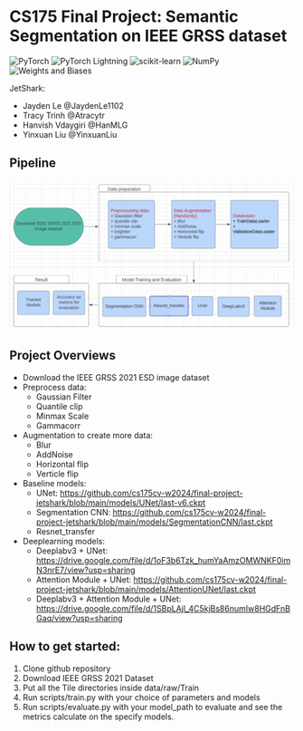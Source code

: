 # CS175 Final Project: Semantic Segmentation on IEEE GRSS dataset
![PyTorch](https://img.shields.io/badge/PyTorch-%23EE4C2C.svg?style=for-the-badge&logo=PyTorch&logoColor=white)
![PyTorch Lightning](https://img.shields.io/badge/pytorch-lightning-blue.svg?logo=PyTorch%20Lightning)
![scikit-learn](https://img.shields.io/badge/scikit--learn-%23F7931E.svg?style=for-the-badge&logo=scikit-learn&logoColor=white)
![NumPy](https://img.shields.io/badge/numpy-%23013243.svg?style=for-the-badge&logo=numpy&logoColor=white)
![Weights and Biases](https://raw.githubusercontent.com/wandb/assets/main/wandb-github-badge-gradient.svg)

JetShark:
- Jayden Le @JaydenLe1102
- Tracy Trinh @Atracytr
- Hanvish Vdaygiri @HanMLG
- Yinxuan Liu @YinxuanLiu

## Pipeline
![pipeline image](./pipeline.png)

## Project Overviews
- Download the IEEE GRSS 2021 ESD image dataset
- Preprocess data:
	- Gaussian Filter
	- Quantile clip
	- Minmax Scale
	- Gammacorr
- Augmentation to create more data: 
	- Blur
	- AddNoise
	- Horizontal flip
	- Verticle flip
- Baseline models: 
	- UNet: https://github.com/cs175cv-w2024/final-project-jetshark/blob/main/models/UNet/last-v6.ckpt
	- Segmentation CNN: https://github.com/cs175cv-w2024/final-project-jetshark/blob/main/models/SegmentationCNN/last.ckpt
	- Resnet_transfer
- Deeplearning models: 
	- Deeplabv3 + UNet: https://drive.google.com/file/d/1oF3b6Tzk_humYaAmzOMWNKF0imN3nrE7/view?usp=sharing 
	- Attention Module + UNet: https://github.com/cs175cv-w2024/final-project-jetshark/blob/main/models/AttentionUNet/last.ckpt
	- Deeplabv3 + Attention Module + UNet: https://drive.google.com/file/d/1SBpLAjl_4C5kjBs86numIw8HGdFnBGaq/view?usp=sharing


## How to get started: 
1. Clone github repository  
2. Download  IEEE GRSS 2021 Dataset  
3. Put all the Tile directories inside data/raw/Train  
4. Run scripts/train.py with your choice of parameters and models  
5. Run scripts/evaluate.py with your model_path to evaluate and see the metrics calculate on the specify models.  


    
